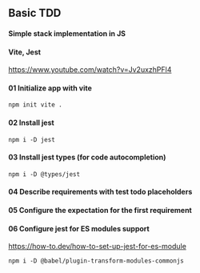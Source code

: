 ## Basic TDD

#### Simple stack implementation in JS

#### Vite, Jest

https://www.youtube.com/watch?v=Jv2uxzhPFl4

#### 01 Initialize app with vite

```
npm init vite .
```

#### 02 Install jest

```
npm i -D jest
```

#### 03 Install jest types (for code autocompletion)

```
npm i -D @types/jest
```

#### 04 Describe requirements with test todo placeholders

#### 05 Configure the expectation for the first requirement

#### 06 Configure jest for ES modules support

https://how-to.dev/how-to-set-up-jest-for-es-module

```
npm i -D @babel/plugin-transform-modules-commonjs
```
